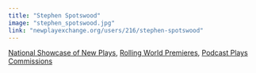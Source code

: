 ```yaml
---
title: "Stephen Spotswood"
image: "stephen_spotswood.jpg"
link: "newplayexchange.org/users/216/stephen-spotswood"
---
```


[National Showcase of New Plays](/programs/national-showcase-of-new-plays), [Rolling World Premieres](/programs/rolling-world-premieres), [Podcast Plays Commissions](/programs/podcast-plays-commissions)